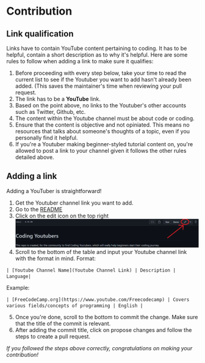 # Contribution

## Link qualification
Links have to contain YouTube content pertaining to coding. It has to be helpful, contain a short description as to why it's helpful.
Here are some rules to follow when adding a link to make sure it qualifies:
1. Before proceeding with every step below, take your time to read the current list to see if the Youtuber you want to add hasn't already been added. (This saves the maintainer's time when reviewing your pull request.
2. The link has to be a **YouTube** link.
3. Based on the point above, no links to the Youtuber's other accounts such as Twitter, Github, etc.
4. The content within the Youtube channel must be about code or coding.
5. Ensure that the content is objective and not opiniated. This means no resources that talks about someone's thoughts of a topic, even if you personally find it helpful.
6. If you're a Youtuber making beginner-styled tutorial content on, you're allowed to post a link to your channel given it follows the other rules detailed above.
## Adding a link
Adding a YouTuber is straightforward!
1. Get the Youtuber channel link you want to add.
2. Go to the [README](https://github.com/collab-community/coding-youtubers/blob/main/README.md)
3. Click on the edit icon on the top right
![](Assets/step3.png)
4. Scroll to the bottom of the table and input your Youtube channel link with the format in mind.
Format:
```
| [Youtube Channel Name](Youtube Channel Link) | Description | Language|
```
Example:
```
| [FreeCodeCamp.org](https://www.youtube.com/Freecodecamp) | Covers various fields/concepts of programming | English |
```
5. Once you're done, scroll to the bottom to commit the change. Make sure that the title of the commit is relevant.
6. After adding the commit title, click on propose changes and follow the steps to create a pull request.

*If you followed the steps above correctly, congratulations on making your contribution!*
